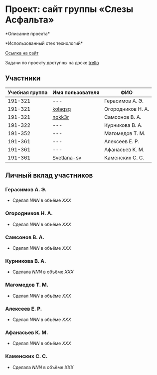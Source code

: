 # Проект: сайт группы «Слезы Асфальта»

\*Описание проекта*

\*Использованный стек технологий*

[Ссылка на сайт]()

Задачи по проекту доступны на доске [trello](https://trello.com/b/a6mcytVd/%D0%BF%D0%B4-%D1%81%D0%BB%D0%B5%D0%B7%D1%8B-%D0%B0%D1%81%D1%84%D0%B0%D0%BB%D1%8C%D1%82%D0%B0)

## Участники

| Учебная группа | Имя пользователя                               | ФИО                      |
|----------------|------------------------------------------------|--------------------------|
| 191-321        | ---                                            | Герасимов А. Э.          |
| 191-321        | [kolaqsq](https://github.com/kolaqsq)          | Огородников Н. А.        |
| 191-321        | [nokk3r](https://github.com/nokk3r)            | Самсонов В. А.           |
| 191-322        | ---                                            | Курникова В. А.          |
| 191-352        | ---                                            | Магомедов Т. М.          |
| 191-361        | ---                                            | Алексеев Е. Р.           |
| 191-361        | ---                                            | Афанасьев К. М.          |
| 191-361        | [Svetlana-sv](https://github.com/Svetlana-sv)  | Каменских С. С.          |

## Личный вклад участников

### Герасимов А. Э.
* Сделал *NNN* в объёме *XXX*

### Огородников Н. А.
* Сделал *NNN* в объёме *XXX*

### Самсонов В. А.
* Сделал *NNN* в объёме *XXX*

### Курникова В. А.
* Сделала *NNN* в объёме *XXX*

### Магомедов Т. М.
* Сделал *NNN* в объёме *XXX*

### Алексеев Е. Р.
* Сделал *NNN* в объёме *XXX*

### Афанасьев К. М.
* Сделал *NNN* в объёме *XXX*

### Каменских С. С.
* Сделала *NNN* в объёме *XXX*
